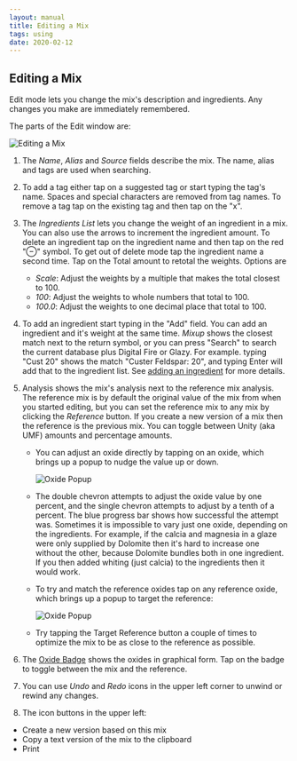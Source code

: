 ```yaml
---
layout: manual
title: Editing a Mix
tags: using
date: 2020-02-12
---
```

## Editing a Mix

Edit mode lets you change the mix's description and ingredients. 
Any changes you make are immediately remembered.

The parts of the Edit window are:

![Editing a Mix](/images/EditLabeled.png)

1. The *Name*, *Alias* and *Source* fields describe the mix. 
The name, alias and tags are used when searching.

2. To add a tag either tap on a suggested tag or start typing the tag's name.
Spaces and special characters are removed from tag names.
To remove a tag tap on the existing tag and then tap on the "x".

3. The *Ingredients List* lets you change the weight of an ingredient in a mix. 
You can also use the arrows to increment the ingredient amount. 
To delete an ingredient tap on the ingredient name and then tap on the red "⊖" symbol.
To get out of delete mode tap the ingredient name a second time.
Tap on the Total amount to retotal the weights. Options are
    - *Scale*: Adjust the weights by a multiple that makes the total closest to 100.
    - *100*: Adjust the weights to whole numbers that total to 100.
    - *100.0*: Adjust the weights to one decimal place that total to 100.

4. To add an ingredient start typing in the "Add" field. 
You can add an ingredient and it's weight at the same time.
*Mixup* shows the closest match next to the return symbol, or you can press 
"Search" to search the current database plus Digital Fire or Glazy. 
For example. typing "Cust 20" shows the match "Custer Feldspar: 20",
and typing Enter will add that to the ingredient list. 
See [adding an ingredient](/manual/using/addmix) for more details.

5. Analysis shows the mix's analysis next to the reference mix analysis.
The reference mix is by default the original value of the mix from when
you started editing, but you can set the reference mix to any mix
by clicking the *Reference* button. If you create a new version of
a mix then the reference is the previous mix. 
You can toggle between Unity (aka UMF) amounts and percentage amounts.

    - You can adjust an oxide directly by tapping on an oxide, 
    which brings up a popup to nudge the value up or down.

        ![Oxide Popup](/images/OxidePopup.png)

    - The double chevron attempts to adjust the oxide value by one percent,
    and the single chevron attempts to adjust by a tenth of a percent.
    The blue progress bar shows how successful the attempt was.
    Sometimes it is impossible to vary just one oxide, depending on the 
    ingredients. For example, if the calcia and magnesia in a glaze were only
    supplied by Dolomite then it's hard to increase one without the other, 
    because Dolomite bundles both in one ingredient. 
    If you then added whiting (just calcia) to the ingredients then it would work.

    - To try and match the reference oxides tap on any reference oxide, 
    which brings up a popup to target the reference:

        ![Oxide Popup](/images/TargetPopup.png)

    - Try tapping the Target Reference button a couple of times to optimize
    the mix to be as close to the reference as possible.

6. The [Oxide Badge](/manual/using/badge/) shows the oxides in graphical form. 
Tap on the badge to toggle between the mix and the reference.

7. You can use *Undo* and *Redo* icons in the upper left corner
to unwind or rewind any changes.

8. The icon buttons in the upper left:
- Create a new version based on this mix
- Copy a text version of the mix to the clipboard
- Print
